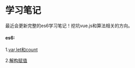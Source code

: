 # 学习笔记

最近会更新完整的es6学习笔记！挖坑vue.js和算法相关的方向。

#### es6:

1.[var,let和count](https://github.com/RenYanlong/blog/blob/master/es6/1.var%2Clet和count.md)


2.[解构赋值](https://github.com/RenYanlong/blog/blob/master/es6/解构赋值.md)
